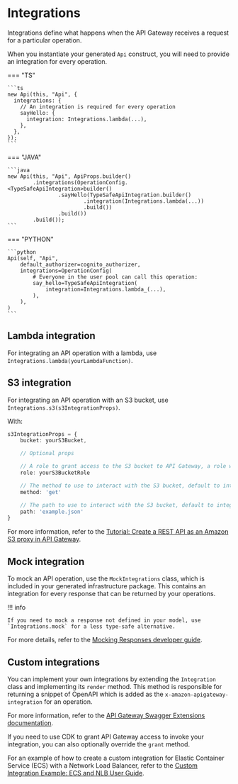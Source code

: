 # Integrations

Integrations define what happens when the API Gateway receives a request for a particular operation.

When you instantiate your generated `Api` construct, you will need to provide an integration for every operation.

=== "TS"

    ```ts
    new Api(this, "Api", {
      integrations: {
        // An integration is required for every operation
        sayHello: {
          integration: Integrations.lambda(...),
        },
      },
    });
    ```

=== "JAVA"

    ```java
    new Api(this, "Api", ApiProps.builder()
            .integrations(OperationConfig.<TypeSafeApiIntegration>builder()
                    .sayHello(TypeSafeApiIntegration.builder()
                            .integration(Integrations.lambda(...))
                            .build())
                    .build())
            .build());
    ```

=== "PYTHON"

    ```python
    Api(self, "Api",
        default_authorizer=cognito_authorizer,
        integrations=OperationConfig(
            # Everyone in the user pool can call this operation:
            say_hello=TypeSafeApiIntegration(
                integration=Integrations.lambda_(...),
            ),
        ),
    )
    ```

## Lambda integration

For integrating an API operation with a lambda, use `Integrations.lambda(yourLambdaFunction)`.

## S3 integration

For integrating an API operation with an S3 bucket, use `Integrations.s3(s3IntegrationProps)`.

With:

```ts
s3IntegrationProps = {
    bucket: yourS3Bucket,

    // Optional props

    // A role to grant access to the S3 bucket to API Gateway, a role with required access is created by default
    role: yourS3BucketRole

    // The method to use to interact with the S3 bucket, default to integration method
    method: 'get'

    // The path to use to interact with the S3 bucket, default to integration path
    path: 'example.json'
}
```

For more information, refer to the [Tutorial: Create a REST API as an Amazon S3 proxy in API Gateway](https://docs.aws.amazon.com/apigateway/latest/developerguide/integrating-api-with-aws-services-s3.html).

## Mock integration

To mock an API operation, use the `MockIntegrations` class, which is included in your generated infrastructure package. This contains an integration for every response that can be returned by your operations.

!!! info

    If you need to mock a response not defined in your model, use `Integrations.mock` for a less type-safe alternative.

For more details, refer to the [Mocking Responses developer guide](mocking_responses.md).

## Custom integrations

You can implement your own integrations by extending the `Integration` class and implementing its `render` method. This method is responsible for returning a snippet of OpenAPI which is added as the `x-amazon-apigateway-integration` for an operation.

For more information, refer to the [API Gateway Swagger Extensions documentation](https://docs.aws.amazon.com/apigateway/latest/developerguide/api-gateway-swagger-extensions-integration.html).

If you need to use CDK to grant API Gateway access to invoke your integration, you can also optionally override the `grant` method.

For an example of how to create a custom integration for Elastic Container Service (ECS) with a Network Load Balancer, refer to the [Custom Integration Example: ECS and NLB User Guide](../../walkthroughs/type-safe-api/custom_integration_ecs.md).

